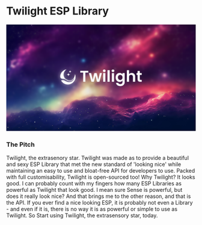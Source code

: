 # Twilight ESP Library
![Image](https://github.com/Nebula-Softworks/Twilight-ESP/blob/master/assets/Twilight%20Cover%20Image.png?raw=true)

### The Pitch
Twilight, the extrasenory star.
Twilight was made as to provide a beautiful and sexy ESP Library that met the new standard of 'looking nice' while maintaining an easy to use and bloat-free API for developers to use. Packed with full customisability, Twilight is open-sourced too! Why Twilight? It looks good. I can probably count with my fingers how many ESP Libraries as powerful as Twilight that look good. I mean sure Sense is powerful, but does it really look nice? And that brings me to the other reason, and that is the API. If you ever find a nice looking ESP, it is probably not even a Library - and even if it is, there is no way it is as powerful or simple to use as Twilight.
So Start using Twilight, the extrasensory star, today.